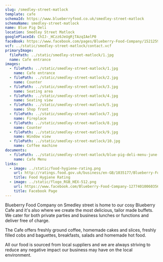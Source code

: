 ```yaml
---
slug: /smedley-street-matlock
template: cafe
schemaId: https://www.blueberryfood.co.uk/smedley-street-matlock
schemaName: smedley-street-matlock
name: Blue Pig Deli
location: Smedley Street Matlock
googlePlaceId: ChIJ-_HCzz6JeUgRjTAzqIAelP0
faceBook: https://www.facebook.com/pages/Blueberry-Food-Company/1521259654555196
vcf: ../static/smedley-street-matlock/contact.vcf
primaryImage:
  filePath: ../static/smedley-street-matlock/1.jpg
  name: Cafe entrance
images:
  - filePath: ../static/smedley-street-matlock/1.jpg
    name: Cafe entrance
  - filePath: ../static/smedley-street-matlock/2.jpg
    name: Counter
  - filePath: ../static/smedley-street-matlock/3.jpg
    name: Seating area
  - filePath: ../static/smedley-street-matlock/4.jpg
    name: Seating view
  - filePath: ../static/smedley-street-matlock/5.jpg
    name: Shop front
  - filePath: ../static/smedley-street-matlock/7.jpg
    name: Fireplace
  - filePath: ../static/smedley-street-matlock/8.jpg
    name: Counter
  - filePath: ../static/smedley-street-matlock/9.jpg
    name: Window view
  - filePath: ../static/smedley-street-matlock/10.jpg
    name: Coffee machine
documents:
  - filePath: ../static/smedley-street-matlock/blue-pig-deli-menu-june-2019.pdf
    name: Cafe Menu
links:
  - image: ../static/food-hygiene-rating.png
    url: http://ratings.food.gov.uk/business/en-GB/1035177/Blueberry-Food-Company%2c-Ground-Floor-Derbyshire
    title: Food Hygiene Rating
  - image: ../static/flogo_RGB_HEX-512.png
    url: https://www.facebook.com/Blueberry-Food-Company-127740100603563
    title: Facebook Page
---
```


Blueberry Food Company on Smedley street is home to our cosy Blueberry Cafe and it's also where we create the most delicious, tailor made buffets. We cater for both private parties and business lunches or functions and deliver free of charge.

The Cafe offers freshly ground coffee, homemade cakes and slices, freshly filled cobs and baguettes, breakfasts, salads and homemade hot food.

All our food is sourced from local suppliers and we are always striving to reduce any negative impact our business may have on the local environment.
